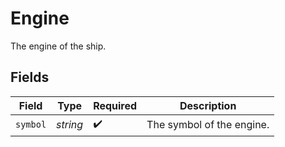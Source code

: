 # Engine

The engine of the ship.


## Fields

| Field                     | Type                      | Required                  | Description               |
| ------------------------- | ------------------------- | ------------------------- | ------------------------- |
| `symbol`                  | *string*                  | :heavy_check_mark:        | The symbol of the engine. |